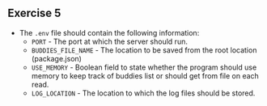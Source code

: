 ## Exercise 5

- The `.env` file should contain the following information:
    - `PORT` - The port at which the server should run.
    - `BUDDIES_FILE_NAME` - The location to be saved from the root location (package.json)
    - `USE_MEMORY` - Boolean field to state whether the program should use memory to keep track of buddies list or should get from file on each read.
    - `LOG_LOCATION` - The location to which the log files should be stored.
